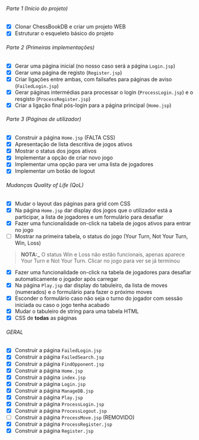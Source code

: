 ###### Parte 1 (Início do projeto)

- [x] Clonar ChessBookDB e criar um projeto WEB
- [x] Estruturar o esqueleto básico do projeto

###### Parte 2 (Primeiras implementações)

- [x] Gerar uma página inicial (no nosso caso será a página `Login.jsp`)
- [x] Gerar uma página de registo (`Register.jsp`)
- [x] Criar ligações entre ambas, com failsafes para páginas de aviso (`FailedLogin.jsp`)
- [x] Gerar páginas intermédias para processar o login (`ProcessLogin.jsp`) e o resgisto (`ProcessRegister.jsp`)
- [x] Criar a ligação final pós-login para a página principal (`Home.jsp`)

###### Parte 3 (Páginas de utilizador)

- [x] Construir a página `Home.jsp` (FALTA CSS)
- [x] Apresentação de lista descritiva de jogos ativos
- [x] Mostrar o status dos jogos ativos
- [x] Implementar a opção de criar novo jogo
- [x] Implementar uma opção para ver uma lista de jogadores
- [x] Implementar um botão de logout

###### Mudanças Quality of Life (QoL)

- [x] Mudar o layout das páginas para grid com CSS
- [x] Na página `Home.jsp` dar display dos jogos que o utilizador está a participar, a lista de jogadores e um formulário para desafiar
- [x] Fazer uma funcionalidade on-click na tabela de jogos ativos para entrar no jogo
- [ ] Mostrar na primeira tabela, o status do jogo (Your Turn, Not Your Turn, Win, Loss)
> **NOTA:_** O status Win e Loss não estão funcionais, apenas aparece Your Turn e Not Your Turn. Clicar no jogo para ver se já terminou
- [x] Fazer uma funcionalidade on-click na tabela de jogadores para desafiar automaticamente o jogador após carregar
- [x] Na página `Play.jsp` dar display do tabuleiro, da lista de moves (numerados) e o formulário para fazer o próximo moves
- [x] Esconder o formulário caso não seja o turno do jogador com sessão iniciada ou caso o jogo tenha acabado
- [x] Mudar o tabuleiro de string para uma tabela HTML
- [x] CSS de **todas** as páginas

###### GERAL
- [x] Construir a página `FailedLogin.jsp`
- [x] Construir a página `FailedSearch.jsp`
- [x] Construir a página `FindOpponent.jsp`
- [x] Construir a página `Home.jsp`
- [x] Construir a página `index.jsp`
- [x] Construir a página `Login.jsp`
- [x] Construir a página `ManageDB.jsp`
- [x] Construir a página `Play.jsp`
- [x] Construir a página `ProcessLogin.jsp`
- [x] Construir a página `ProcessLogout.jsp`
- [ ] Construir a página `ProcessMove.jsp` (REMOVIDO)
- [x] Construir a página `ProcessRegister.jsp`
- [x] Construir a página `Register.jsp`